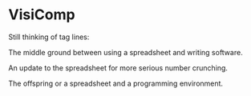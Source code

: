 # VisiComp

Still thinking of tag lines:

The middle ground between using a spreadsheet and writing software.

An update to the spreadsheet for more serious number crunching.

The offspring or a spreadsheet and a programming environment.
